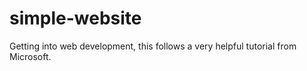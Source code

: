 # simple-website
Getting into web development, this follows a very helpful tutorial from Microsoft.
